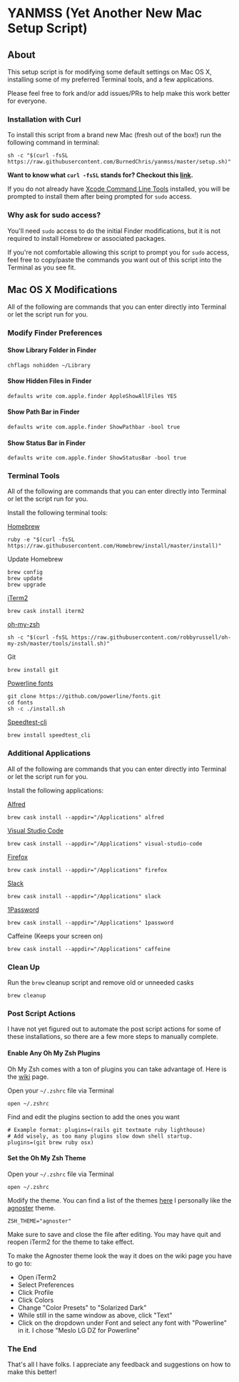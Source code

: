 # YANMSS (Yet Another New Mac Setup Script)

## About

This setup script is for modifying some default settings on Mac OS X, installing some of my preferred Terminal tools, and a few applications.

Please feel free to fork and/or add issues/PRs to help make this work better for everyone.

### Installation with Curl

To install this script from a brand new Mac (fresh out of the box!) run the following command in terminal:

``` shell
sh -c "$(curl -fsSL https://raw.githubusercontent.com/BurnedChris/yanmss/master/setup.sh)"
```

**Want to know what ```curl -fsSL``` stands for? Checkout this [link](https://explainshell.com/explain?cmd=curl+-fsSL+example.org#).**

If you do not already have [Xcode Command Line Tools](https://developer.apple.com/library/archive/technotes/tn2339/_index.html#//apple_ref/doc/uid/DTS40014588-CH1-WHAT_IS_THE_COMMAND_LINE_TOOLS_PACKAGE_) installed, you will be prompted to install them after being prompted for ```sudo``` access.

### Why ask for sudo access?

You'll need ```sudo``` access to do the initial Finder modifications, but it is not required to install Homebrew or associated packages.

If you're not comfortable allowing this script to prompt you for ```sudo``` access, feel free to copy/paste the commands you want out of this script into the Terminal as you see fit.

## Mac OS X Modifications

All of the following are commands that you can enter directly into Terminal or let the script run for you.

### Modify Finder Preferences

#### Show Library Folder in Finder

``` shell
chflags nohidden ~/Library
```

#### Show Hidden Files in Finder

``` shell
defaults write com.apple.finder AppleShowAllFiles YES
```

#### Show Path Bar in Finder

``` shell
defaults write com.apple.finder ShowPathbar -bool true
```

#### Show Status Bar in Finder

``` shell
defaults write com.apple.finder ShowStatusBar -bool true
```

### Terminal Tools

All of the following are commands that you can enter directly into Terminal or let the script run for you.

Install the following terminal tools:

[Homebrew](https://brew.sh/)

  ``` shell
  ruby -e "$(curl -fsSL https://raw.githubusercontent.com/Homebrew/install/master/install)"
  ```

Update Homebrew

``` shell
brew config
brew update
brew upgrade
```

[iTerm2](https://www.iterm2.com/)

  ``` shell
  brew cask install iterm2
  ```

[oh-my-zsh](https://ohmyz.sh/)

  ``` shell
  sh -c "$(curl -fsSL https://raw.githubusercontent.com/robbyrussell/oh-my-zsh/master/tools/install.sh)"
  ```

Git

``` shell
brew install git
```

[Powerline fonts](https://github.com/powerline/fonts)

``` shell
git clone https://github.com/powerline/fonts.git
cd fonts
sh -c ./install.sh
```

[Speedtest-cli](https://github.com/sivel/speedtest-cli)

``` shell
brew install speedtest_cli
```

### Additional Applications

All of the following are commands that you can enter directly into Terminal or let the script run for you.

Install the following applications:

[Alfred](https://www.alfredapp.com/)

``` shell
brew cask install --appdir="/Applications" alfred
```

[Visual Studio Code](https://code.visualstudio.com/)

``` shell
brew cask install --appdir="/Applications" visual-studio-code
```

[Firefox](https://www.mozilla.org/en-US/firefox/new/)

``` shell
brew cask install --appdir="/Applications" firefox
```

[Slack](https://slack.com/)

``` shell
brew cask install --appdir="/Applications" slack
```

[1Password](https://1password.com/)

``` shell
brew cask install --appdir="/Applications" 1password
```

Caffeine (Keeps your screen on)

``` shell
brew cask install --appdir="/Applications" caffeine
```

### Clean Up

Run the ``` brew ``` cleanup script and remove old or unneeded casks

``` shell
brew cleanup
```

### Post Script Actions

I have not yet figured out to automate the post script actions for some of these installations, so there are a few more steps to manually complete.

#### Enable Any Oh My Zsh Plugins

Oh My Zsh comes with a ton of plugins you can take advantage of. Here is the [wiki](https://github.com/ohmyzsh/ohmyzsh/wiki/Plugins) page.

Open your ``` ~/.zshrc ``` file via Terminal

``` shell
open ~/.zshrc
```

Find and edit the plugins section to add the ones you want

``` shell
# Example format: plugins=(rails git textmate ruby lighthouse)
# Add wisely, as too many plugins slow down shell startup.
plugins=(git brew ruby osx)
```

#### Set the Oh My Zsh Theme

Open your ``` ~/.zshrc ``` file via Terminal

``` shell
open ~/.zshrc
```

Modify the theme. You can find a list of the themes [here](https://github.com/ohmyzsh/ohmyzsh/wiki/Themes.) I personally like the [agnoster](https://github.com/ohmyzsh/ohmyzsh/wiki/Themes#agnoster) theme.

``` shell
ZSH_THEME="agnoster"
```

Make sure to save and close the file after editing. You may have quit and reopen iTerm2 for the theme to take effect.

To make the Agnoster theme look the way it does on the wiki page you have to go to:

- Open iTerm2
- Select Preferences
- Click Profile
- Click Colors
- Change "Color Presets" to "Solarized Dark"
- While still in the same window as above, click "Text"
- Click on the dropdown under Font and select any font with "Powerline" in it. I chose "Meslo LG DZ for Powerline"

### The End

That's all I have folks. I appreciate any feedback and suggestions on how to make this better!
